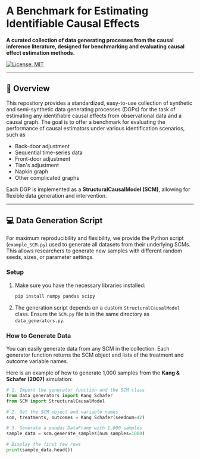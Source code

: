 # A Benchmark for Estimating Identifiable Causal Effects

**A curated collection of data generating processes from the causal inference literature, designed for benchmarking and evaluating causal effect estimation methods.**

[![License: MIT](https://img.shields.io/badge/License-MIT-yellow.svg)](https://opensource.org/licenses/MIT)

---

## 📖 Overview

This repository provides a standardized, easy-to-use collection of synthetic and semi-synthetic data generating processes (DGPs) for the task of estimating any identifiable causal effects from observational data and a causal graph. The goal is to offer a benchmark for evaluating the performance of causal estimators under various identification scenarios, such as

* Back-door adjustment
* Sequential time-series data 
* Front-door adjustment 
* Tian's adjustment 
* Napkin graph 
* Other complicated graphs

Each DGP is implemented as a **StructuralCausalModel (SCM)**, allowing for flexible data generation and intervention.

---

## 💻 Data Generation Script

For maximum reproducibility and flexibility, we provide the Python script (`example_SCM.py`) used to generate all datasets from their underlying SCMs. This allows researchers to generate new samples with different random seeds, sizes, or parameter settings.

### Setup

1.  Make sure you have the necessary libraries installed:
    ```bash
    pip install numpy pandas scipy
    ```
2.  The generation script depends on a custom `StructuralCausalModel` class. Ensure the `SCM.py` file is in the same directory as `data_generators.py`.

### How to Generate Data

You can easily generate data from any SCM in the collection. Each generator function returns the SCM object and lists of the treatment and outcome variable names.

Here is an example of how to generate 1,000 samples from the **Kang & Schafer (2007)** simulation:

```python
# 1. Import the generator function and the SCM class
from data_generators import Kang_Schafer
from SCM import StructuralCausalModel

# 2. Get the SCM object and variable names
scm, treatments, outcomes = Kang_Schafer(seednum=42)

# 3. Generate a pandas DataFrame with 1,000 samples
sample_data = scm.generate_samples(num_samples=1000)

# Display the first few rows
print(sample_data.head())